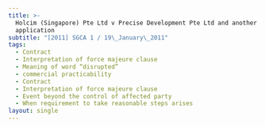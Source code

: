 ```yaml
---
title: >-
  Holcim (Singapore) Pte Ltd v Precise Development Pte Ltd and another
  application
subtitle: "[2011] SGCA 1 / 19\_January\_2011"
tags:
  - Contract
  - Interpretation of force majeure clause
  - Meaning of word “disrupted”
  - commercial practicability
  - Contract
  - Interpretation of force majeure clause
  - Event beyond the control of affected party
  - When requirement to take reasonable steps arises
layout: single
---
```


